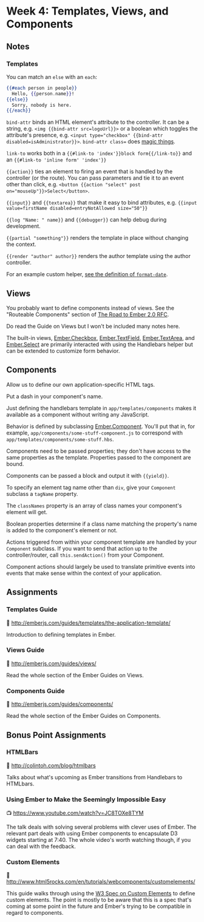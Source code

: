 # Week 4: Templates, Views, and Components

## Notes

### Templates

You can match an `else` with an `each`:

```handlebars
{{#each person in people}}
  Hello, {{person.name}}!
{{else}}
  Sorry, nobody is here.
{{/each}}
```

`bind-attr` binds an HTML element's attribute to the controller. It can be a string, e.g. `<img {{bind-attr src=logoUrl}}>` or a boolean which toggles the attribute's presence, e.g. `<input type="checkbox" {{bind-attr disabled=isAdministrator}}>`. `bind-attr class=` does [magic things](http://emberjs.com/guides/templates/binding-element-class-names/).

`link-to` works both in a `{{#link-to 'index'}}block form{{/link-to}}` and an `{{#link-to 'inline form' 'index'}}`

`{{action}}` ties an element to firing an event that is handled by the controller (or the route). You can pass parameters and tie it to an event other than click, e.g. `<button {{action "select" post on="mouseUp"}}>Select</button>`.

`{{input}}` and `{{textarea}}` that make it easy to bind attributes, e.g. `{{input value=firstName disabled=entryNotAllowed size="50"}}`

`{{log "Name: " name}}` and `{{debugger}}` can help debug during development.

`{{partial "something"}}` renders the template in place without changing the context.

`{{render "author" author}}` renders the author template using the author controller.

For an example custom helper, [see the definition of `format-date`](https://github.com/artfuldodger/ember-blog/blob/master/app/helpers/format-date.js).

## Views

You probably want to define components instead of views. See the "Routeable Components" section of [The Road to Ember 2.0 RFC](https://github.com/emberjs/rfcs/pull/15).

Do read the Guide on Views but I won't be included many notes here.

The built-in views, [Ember.Checkbox](http://emberjs.com/api/classes/Ember.Checkbox.html), [Ember.TextField](http://emberjs.com/api/classes/Ember.TextField.html), [Ember.TextArea](http://emberjs.com/api/classes/Ember.TextArea.html), and [Ember.Select](http://emberjs.com/api/classes/Ember.Select.html) are primarily interacted with using the Handlebars helper but can be extended to customize form behavior.

## Components

Allow us to define our own application-specific HTML tags.

Put a dash in your component's name.

Just defining the handlebars template in `app/templates/components` makes it available as a component without writing any JavaScript.

Behavior is defined by subclassing [Ember.Component](http://emberjs.com/api/classes/Ember.Component.html). You'll put that in, for example, `app/components/some-stuff-component.js` to correspond with `app/templates/components/some-stuff.hbs`.

Components need to be passed properties; they don't have access to the same properties as the template. Properties passed to the component are bound.

Components can be passed a block and output it with `{{yield}}`.

To specify an element tag name other than `div`, give your `Component` subclass a `tagName` property.

The `classNames` property is an array of class names your component's element will get.

Boolean properties determine if a class name matching the property's name is added to the component's element or not.

Actions triggered from within your component template are handled by your `Component` subclass. If you want to send that action up to the controller/router, call `this.sendAction()` from your Component.

Component actions should largely be used to translate primitive events into events that make sense within the context of your application.

## Assignments

### Templates Guide

:book: http://emberjs.com/guides/templates/the-application-template/

Introduction to defining templates in Ember.

### Views Guide

:book: http://emberjs.com/guides/views/

Read the whole section of the Ember Guides on Views.

### Components Guide

:book: http://emberjs.com/guides/components/

Read the whole section of the Ember Guides on Components.

## Bonus Point Assignments

### HTMLBars

:book: http://colintoh.com/blog/htmlbars

Talks about what's upcoming as Ember transitions from Handlebars to HTMLbars.

### Using Ember to Make the Seemingly Impossible Easy

:tv: https://www.youtube.com/watch?v=JC8TOXe8TYM

The talk deals with solving several problems with clever uses of Ember. The relevant part deals with using Ember components to encapsulate D3 widgets starting at 7:40. The whole video's worth watching though, if you can deal with the feedback.

### Custom Elements

:book: http://www.html5rocks.com/en/tutorials/webcomponents/customelements/

This guide walks through using the [W3 Spec on Custom Elements](http://w3c.github.io/webcomponents/spec/custom/) to define custom elements. The point is mostly to be aware that this is a spec that's coming at some point in the future and Ember's trying to be compatible in regard to components.
